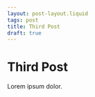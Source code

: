 ```yaml
---
layout: post-layout.liquid
tags: post
title: Third Post
draft: true
---
```


# Third Post

Lorem ipsum dolor.
